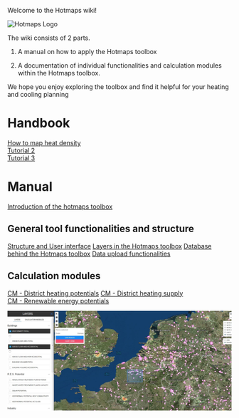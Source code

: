 Welcome to the Hotmaps wiki!

![Hotmaps Logo](https://www.hotmaps-project.eu/wp-content/uploads/2017/02/logo.svg)

The wiki consists of 2 parts.

1) A manual on how to apply the Hotmaps toolbox

2) A documentation of individual functionalities and calculation modules within the Hotmaps toolbox.

We hope you enjoy exploring the toolbox and find it helpful for your heating and cooling planning

# Handbook
[How to map heat density ](tutorial1)  
[Tutorial 2](tutorial2)  
[Tutorial 3](tutorial3)
# Manual
[Introduction of the hotmaps toolbox](module1)
## General tool functionalities and structure
[Structure and User interface](module2)
[Layers in the Hotmaps toolbox](module3)
[Database behind the Hotmaps toolbox](module4)
[Data upload functionalities](module5)
## Calculation modules
[CM - District heating potentials](module6)
[CM - District heating supply](module7)  
[CM - Renewable energy potentials](module8)


![](https://github.com/HotMaps/hotmaps_wiki/blob/master/Images/Hotmaps_test.JPG)